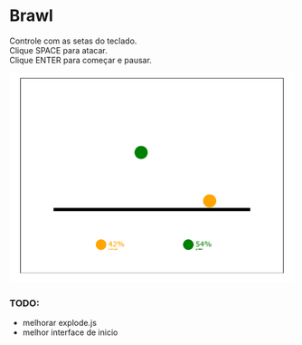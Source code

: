 # Brawl

Controle com as setas do teclado.  
Clique SPACE para atacar.  
Clique ENTER para começar e pausar.  

![alt text](https://github.com/abac-axi/brawl-canvas/blob/main/game.png?raw=true)

### TODO:
- melhorar explode.js
- melhor interface de inicio
